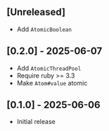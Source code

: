 ## [Unreleased]

- Add `AtomicBoolean`

## [0.2.0] - 2025-06-07

- Add `AtomicThreadPool`
- Require ruby >= 3.3
- Make `Atom#value` atomic

## [0.1.0] - 2025-06-06

- Initial release
